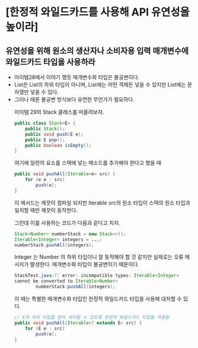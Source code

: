 # [한정적 와일드카드를 사용해 API 유연성을 높이라]

## 유연성을 위해 원소의 생산자나 소비자용 입력 매개변수에 와일드카드 타입을 사용하라
* 아이템28에서 이야기 했듯 매개변수화 타입은 불공변이다.  
* List<String>은 List<Object>의 하위 타입이 아니며, List<Object>에는 어떤 객체든 넣을 수 있지만 List<String>에는 문자열만 넣을 수 있다.  
* 그러나 때론 불공변 방식보다 유연한 무언가가 필요하다.    

아이템 29의 Stack 클래스를 떠올려보자.
```JAVA
public class Stack<E> {
    public Stack();
    public void push(E e);
    public E pop();
    public boolean isEmpty();
}
```
여기에 일련의 요소를 스택에 넣는 메소드를 추가해야 한다고 했을 때
```java
public void pushAll(Iterable<e> src) {
    for (e e : src)
        push(e);
}
```
이 메서드는 깨끗이 컴파일 되지만 Iterable src의 원소 타입이 스택의 원소 타입과 일치할 때만 깨끗이 동작한다.  

그런데 이를 사용하는 코드가 다음과 같다고 치자.
```java
Stack<Number> numberStack = new Stack<>();
Iterable<Integer> integers = ...;
numberStack.pushAll(integers);
```
Integer 는 Number 의 하위 타입이니 잘 동작해야 할 것 같지만 실제로는 오류 메시지가 발생한다. 매개변수화 타입이 불공변이기 때문이다.  
```java
StackTest.java:7: error: incompatible types: Iterable<Integer>
cannot be converted to Iterable<Number>
        numberStack.pushAll(integers);
```
이 때는 특별한 매개변수화 타입인 한정적 와일드카드 타입을 사용해 대처할 수 있다.
```java
// E의 하위 타입을 받아 처리할 수 있도록 한정적 와일드카드 타입을 적용함
public void pushAll(Iterable<? extends E> src) {
    for (E e : src)
        push(e);
}
```